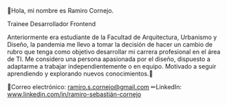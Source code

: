 👋Hola, mi nombre es Ramiro Cornejo.

Trainee Desarrollador Frontend

Anteriormente era estudiante de la Facultad de Arquitectura, Urbanismo y Diseño, la pandemia me llevo a tomar la decisión de hacer un cambio de rubro que tenga como objetivo desarrollar mi carrera profesional en el área de TI. Me considero una persona apasionada por el diseño, dispuesto a adaptarme a trabajar independientemente o en equipo.
Motivado a seguir aprendiendo y explorando nuevos conocimientos.🙌

📧Correo electrónico: ramiro.s.cornejo@gmail.com
✏LinkedIn: www.linkedin.com/in/ramiro-sebastián-cornejo


